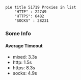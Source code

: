 
```mermaid
pie title 51719 Proxies in list
    "HTTP" : 22749
    "HTTPS": 6482
    "SOCKS" : 28231
```

### Some Info
#### Average Timeout

- mixed: 3.3s
- http: 1.5s
- https: 8.3s
- socks: 4.9s